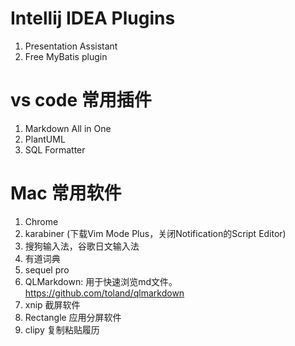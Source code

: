 # Intellij IDEA Plugins
1. Presentation Assistant
2. Free MyBatis plugin

# vs code 常用插件
1. Markdown All in One
2. PlantUML
3. SQL Formatter

# Mac 常用软件
1. Chrome
2. karabiner (下载Vim Mode Plus，关闭Notification的Script Editor)
3. 搜狗输入法，谷歌日文输入法
4. 有道词典
5. sequel pro
6. QLMarkdown: 用于快速浏览md文件。https://github.com/toland/qlmarkdown
7. xnip 截屏软件
8. Rectangle 应用分屏软件
9. clipy 复制粘贴履历